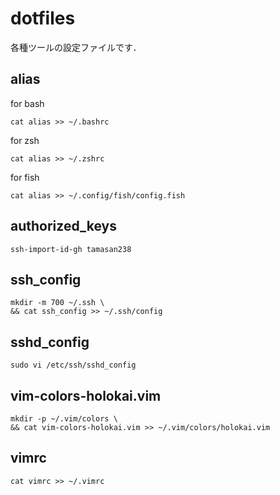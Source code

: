 # dotfiles
各種ツールの設定ファイルです．

## alias
for bash
```
cat alias >> ~/.bashrc
```

for zsh
```
cat alias >> ~/.zshrc
```

for fish
```
cat alias >> ~/.config/fish/config.fish
```

## authorized_keys
```
ssh-import-id-gh tamasan238
```

<!-- ```
mkdir -m 700 ~/.ssh \
&& cat authorized_keys >> ~/.ssh/authorized_keys \
&& chmod 600 ~/.ssh/authorized_keys
``` -->

## ssh_config
```
mkdir -m 700 ~/.ssh \
&& cat ssh_config >> ~/.ssh/config
```

## sshd_config
```
sudo vi /etc/ssh/sshd_config
```

## vim-colors-holokai.vim
```
mkdir -p ~/.vim/colors \
&& cat vim-colors-holokai.vim >> ~/.vim/colors/holokai.vim
```

## vimrc
```
cat vimrc >> ~/.vimrc
```
